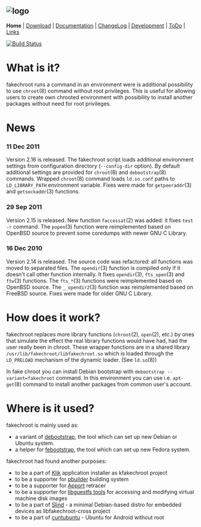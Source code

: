 ![logo](http://fakechroot.alioth.debian.org/img/fakechroot_logo.png)
---

**Home** | [Download](https://github.com/fakechroot/fakechroot/wiki/Download) | [Documentation](https://github.com/fakechroot/fakechroot/blob/master/man/fakechroot.pod) | [ChangeLog](https://github.com/fakechroot/fakechroot/blob/master/NEWS.md) | [Development](https://github.com/fakechroot/fakechroot/wiki/Development) | [ToDo](https://github.com/fakechroot/fakechroot/wiki/Todo) | [Links](https://github.com/fakechroot/fakechroot/wiki/Links)

[![Build Status](https://travis-ci.org/dex4er/fakechroot.png?branch=master)](https://travis-ci.org/dex4er/fakechroot)

# What is it?

fakechroot runs a command in an environment were is additional possibility to
use `chroot`(8) command without root privileges.  This is useful for allowing
users to create own chrooted environment with possibility to install another
packages without need for root privileges.

# News

### 11 Dec 2011

Version 2.16 is released. The fakechroot script loads additional environment
settings from configuration directory (`--config-dir` option). By default
additional settings are provided for `chroot`(8) and `debootstrap`(8)
commands. Wrapped `chroot`(8) command loads `ld.so.conf` paths to
`LD_LIBRARY_PATH` environment variable. Fixes were made for `getpeeraddr`(3)
and `getsockaddr`(3) functions.

### 29 Sep 2011

Version 2.15 is released. New function `faccessat`(2) was added: it fixes
`test -r` command. The `popen`(3) function were reimplemented based on OpenBSD
source to prevent some coredumps with newer GNU C Library.

### 16 Dec 2010

Version 2.14 is released. The source code was refactored: all functions was
moved to separated files. The `opendir`(3) function is compiled only if it
doesn't call other function internally.  It fixes `opendir`(3), `fts_open`(3)
and `ftw`(3) functions. The `fts_*`(3) functions were reimplemented based on
OpenBSD source. The `__opendir2`(3) function was reimplemented based on
FreeBSD source. Fixes were made for older GNU C Library.

# How does it work?

fakechroot replaces more library functions (`chroot`(2), `open`(2), etc.) by
ones that simulate the effect the real library functions would have had, had
the user really been in chroot.  These wrapper functions are in a shared
library `/usr/lib/fakechroot/libfakechroot.so` which is loaded through the
`LD_PRELOAD` mechanism of the dynamic loader.  (See `ld.so`(8))

In fake chroot you can install Debian bootstrap with `debootstrap
--variant=fakechroot` command.  In this environment you can use i.e.
`apt-get`(8) command to install another packages from common user's account.

# Where is it used?

fakechroot is mainly used as:

* a variant of [debootstrap](http://code.erisian.com.au/Wiki/debootstrap), the tool which can set up new Debian or Ubuntu system.
* a helper for [febootstrap](http://et.redhat.com/~rjones/febootstrap/), the tool which can set up new Fedora system.

fakechroot had found another purposes:

* to be a part of [Klik](http://klik.atekon.de) application installer as kfakechroot project
* to be a supporter for [pbuilder](http://pbuilder.alioth.debian.org/) building system
* to be a supporter for [Apport](https://wiki.ubuntu.com/Apport) retracer
* to be a supporter for [libguestfs tools](http://libguestfs.org/) for accessing and modifying virtual machine disk images
* to be a part of [Slind](https://www.slind.org/Main_Page) - a minimal Debian-based distro for embedded devices as libfakechroot-cross project
* to be a part of [cuntubuntu](https://play.google.com/store/apps/details?id=com.cuntubuntu) - Ubuntu for Android without root
